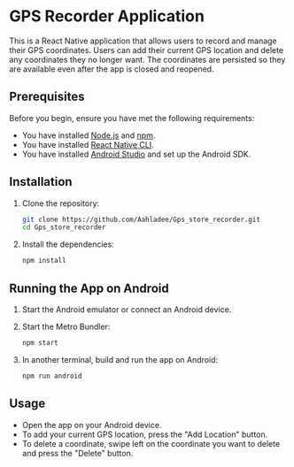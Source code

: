 # GPS Recorder Application

This is a React Native application that allows users to record and manage their GPS coordinates. Users can add their current GPS location and delete any coordinates they no longer want. The coordinates are persisted so they are available even after the app is closed and reopened.

## Prerequisites

Before you begin, ensure you have met the following requirements:
- You have installed [Node.js](https://nodejs.org/) and [npm](https://www.npmjs.com/).
- You have installed [React Native CLI](https://reactnative.dev/docs/environment-setup).
- You have installed [Android Studio](https://developer.android.com/studio) and set up the Android SDK.

## Installation

1. Clone the repository:
    ```sh
    git clone https://github.com/Aahladee/Gps_store_recorder.git
    cd Gps_store_recorder
    ```

2. Install the dependencies:
    ```sh
    npm install
    ```

## Running the App on Android

1. Start the Android emulator or connect an Android device.

2. Start the Metro Bundler:
    ```sh
    npm start
    ```

3. In another terminal, build and run the app on Android:
    ```sh
    npm run android
    ```

## Usage

- Open the app on your Android device.
- To add your current GPS location, press the "Add Location" button.
- To delete a coordinate, swipe left on the coordinate you want to delete and press the "Delete" button.

